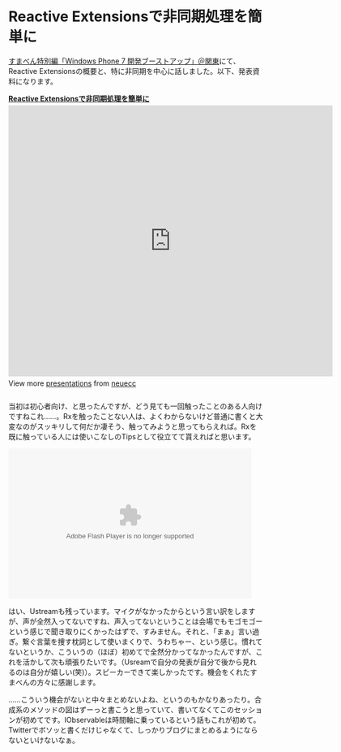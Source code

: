 # Reactive Extensionsで非同期処理を簡単に

[すまべん特別編「Windows Phone 7 開発ブーストアップ」＠関東](http://smartphone.techtalk.jp/?KantoSpecial01WindowsPhone7 "スマートフォン勉強会 - すまべん特別編「Windows Phone 7 開発ブーストアップ」＠関東")にて、Reactive Extensionsの概要と、特に非同期を中心に話しました。以下、発表資料になります。

<div style="width:640" id="__ss_8049041"> <strong style="display:block;margin:12px 0 4px"><a href="http://www.slideshare.net/neuecc/reactive-extensions-8049041" title="Reactive Extensionsで非同期処理を簡単に">Reactive Extensionsで非同期処理を簡単に</a></strong> <iframe src="https://www.slideshare.net/slideshow/embed_code/8049041" width="640" height="534" frameborder="0" marginwidth="0" marginheight="0" scrolling="no"></iframe> <div style="padding:5px 0 12px"> View more <a href="http://www.slideshare.net/">presentations</a> from <a href="http://www.slideshare.net/neuecc">neuecc</a> </div> </div>

当初は初心者向け、と思ったんですが、どう見ても一回触ったことのある人向けですねこれ……。Rxを触ったことない人は、よくわからないけど普通に書くと大変なのがスッキリして何だか凄そう、触ってみようと思ってもらえれば。Rxを既に触っている人には使いこなしのTipsとして役立てて貰えればと思います。

<object classid="clsid:d27cdb6e-ae6d-11cf-96b8-444553540000" width="480" height="296" id="utv73143" name="utv_n_921786"><param name="flashvars" value="loc=%2F&amp;autoplay=false&amp;vid=14850251&amp;locale=ja_JP&amp;hasticket=false&amp;v3=1" /><param name="allowfullscreen" value="true" /><param name="allowscriptaccess" value="always" /><param name="src" value="http://www.ustream.tv/flash/viewer.swf" /><embed flashvars="loc=%2F&amp;autoplay=false&amp;vid=14850251&amp;locale=ja_JP&amp;hasticket=false&amp;v3=1" width="480" height="296" allowfullscreen="true" allowscriptaccess="always" id="utv73143" name="utv_n_921786" src="http://www.ustream.tv/flash/viewer.swf" type="application/x-shockwave-flash" /></object>

はい、Ustreamも残っています。マイクがなかったからという言い訳をしますが、声が全然入ってないですね、声入ってないということは会場でもモゴモゴーという感じで聞き取りにくかったはずで、すみません。それと、「まぁ」言い過ぎ。繋ぐ言葉を捜す枕詞として使いまくりで、うわちゃー、という感じ。慣れてないというか、こういうの（ほぼ）初めてで全然分かってなかったんですが、これを活かして次も頑張りたいです。（Usreamで自分の発表が自分で後から見れるのは自分が嬉しい(笑)）。スピーカーできて楽しかったです。機会をくれたすまべんの方々に感謝します。

……こういう機会がないと中々まとめないよね、というのもかなりあったり。合成系のメソッドの図はずーっと書こうと思っていて、書いてなくてこのセッションが初めてです。IObservableは時間軸に乗っているという話もこれが初めて。Twitterでボソッと書くだけじゃなくて、しっかりブログにまとめるようにならないといけないなぁ。